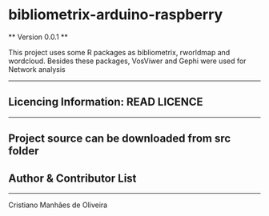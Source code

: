 # bibliometrix-arduino-raspberry

** Version 0.0.1 **

This project uses some R packages as bibliometrix, rworldmap and wordcloud. Besides these packages, VosViwer and Gephi were used for Network analysis


---

## Licencing Information: READ LICENCE
---
Project source can be downloaded from src folder
---


## Author & Contributor List
---

Cristiano Manhães de Oliveira